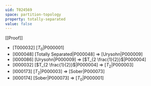 ```yaml
---
uid: T024569
space: partition-topology
property: totally-separated
value: false
---
```

[[Proof]]

* [T000032] [$T_0$|P000001]
* [I000048] [Totally Separated|P000048] => [Urysohn|P000009]
* [I000086] [Urysohn|P000009] => [$T_{2 \frac{1}{2}}$|P000004]
* [I000032] [$T_{2 \frac{1}{2}}$|P000004] => [$T_2$|P000003]
* [I000173] [$T_2$|P000003] => [Sober|P000073]
* [I000174] [Sober|P000073] => [$T_0$|P000001]

